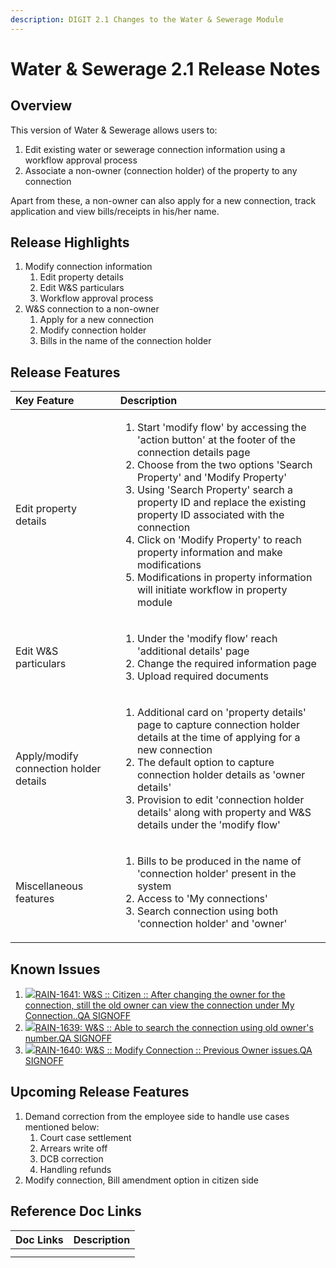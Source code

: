 ```yaml
---
description: DIGIT 2.1 Changes to the Water & Sewerage Module
---
```


# Water & Sewerage 2.1 Release Notes

## Overview <a id="Overview"></a>

This version of Water & Sewerage allows users to:

1. Edit existing water or sewerage connection information using a workflow approval process
2. Associate a non-owner \(connection holder\) of the property to any connection

Apart from these, a non-owner can also apply for a new connection, track application and view bills/receipts in his/her name.

## Release Highlights <a id="Release-Highlights"></a>

1. Modify connection information
   1. Edit property details
   2. Edit W&S particulars
   3. Workflow approval process
2. W&S connection to a non-owner
   1. Apply for a new connection
   2. Modify connection holder
   3. Bills in the name of the connection holder

## Release Features <a id="Release-Features"></a>

<table>
  <thead>
    <tr>
      <th style="text-align:left"><b>Key Feature</b>
      </th>
      <th style="text-align:left"><b>Description</b>
      </th>
    </tr>
  </thead>
  <tbody>
    <tr>
      <td style="text-align:left">Edit property details</td>
      <td style="text-align:left">
        <ol>
          <li>Start &apos;modify flow&apos; by accessing the &apos;action button&apos;
            at the footer of the connection details page</li>
          <li>Choose from the two options &apos;Search Property&apos; and &apos;Modify
            Property&apos;</li>
          <li>Using &apos;Search Property&apos; search a property ID and replace the
            existing property ID associated with the connection</li>
          <li>Click on &apos;Modify Property&apos; to reach property information and
            make modifications</li>
          <li>Modifications in property information will initiate workflow in property
            module</li>
        </ol>
      </td>
    </tr>
    <tr>
      <td style="text-align:left">Edit W&amp;S particulars</td>
      <td style="text-align:left">
        <ol>
          <li>Under the &apos;modify flow&apos; reach &apos;additional details&apos;
            page</li>
          <li>Change the required information page</li>
          <li>Upload required documents</li>
        </ol>
      </td>
    </tr>
    <tr>
      <td style="text-align:left">Apply/modify connection holder details</td>
      <td style="text-align:left">
        <ol>
          <li>Additional card on &apos;property details&apos; page to capture connection
            holder details at the time of applying for a new connection</li>
          <li>The default option to capture connection holder details as &apos;owner
            details&apos;</li>
          <li>Provision to edit &apos;connection holder details&apos; along with property
            and W&amp;S details under the &apos;modify flow&apos;</li>
        </ol>
      </td>
    </tr>
    <tr>
      <td style="text-align:left">Miscellaneous features</td>
      <td style="text-align:left">
        <ol>
          <li>Bills to be produced in the name of &apos;connection holder&apos; present
            in the system</li>
          <li>Access to &apos;My connections&apos;</li>
          <li>Search connection using both &apos;connection holder&apos; and &apos;owner&apos;</li>
        </ol>
      </td>
    </tr>
  </tbody>
</table>

## Known Issues <a id="Known-Issues"></a>

1. [![](https://digit-discuss.atlassian.net/secure/viewavatar?size=medium&avatarId=10303&avatarType=issuetype)RAIN-1641: W&S :: Citizen :: After changing the owner for the connection, still the old owner can view the connection under My Connection..QA SIGNOFF](https://digit-discuss.atlassian.net/browse/RAIN-1641?atlOrigin=eyJpIjoiNzBmNmZhMmU5NzJkNGI1NmE2ZjgzYzI3MzgxNTRiZDgiLCJwIjoiaiJ9)
2. [![](https://digit-discuss.atlassian.net/secure/viewavatar?size=medium&avatarId=10303&avatarType=issuetype)RAIN-1639: W&S :: Able to search the connection using old owner's number.QA SIGNOFF](https://digit-discuss.atlassian.net/browse/RAIN-1639?atlOrigin=eyJpIjoiM2JiZjcyOTNlYjJlNDljMmI3MjdhODFmNzU0M2U4YWIiLCJwIjoiaiJ9)
3. [![](https://digit-discuss.atlassian.net/secure/viewavatar?size=medium&avatarId=10303&avatarType=issuetype)RAIN-1640: W&S :: Modify Connection :: Previous Owner issues.QA SIGNOFF](https://digit-discuss.atlassian.net/browse/RAIN-1640?atlOrigin=eyJpIjoiOTc0NWY4NWE4YjExNDU2NmExN2I5Y2NkN2RjZjAyYmIiLCJwIjoiaiJ9)

## Upcoming Release Features <a id="Upcoming-Release-Features"></a>

1. Demand correction from the employee side to handle use cases mentioned below:
   1. Court case settlement
   2. Arrears write off
   3. DCB correction
   4. Handling refunds
2. Modify connection, Bill amendment option in citizen side

## Reference Doc Links <a id="Reference-Doc-Links"></a>

| **Doc Links** | **Description** |
| :--- | :--- |
|  |  |
|  |  |

